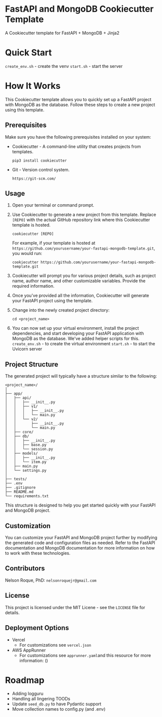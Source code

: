 # FastAPI and MongoDB Cookiecutter Template

A Cookiecutter template for FastAPI + MongoDB + Jinja2

# Quick Start

`create_env.sh` - create the venv
`start.sh` - start the server

# How It Works

This Cookiecutter template allows you to quickly set up a FastAPI project with MongoDB as the database. Follow these steps to create a new project using this template.

## Prerequisites

Make sure you have the following prerequisites installed on your system:

- Cookiecutter - A command-line utility that creates projects from templates.

  ```
  pip3 install cookiecutter
  ```

- Git - Version control system.

  ```
  https://git-scm.com/
  ```

## Usage

1. Open your terminal or command prompt.

2. Use Cookiecutter to generate a new project from this template. Replace `[REPO]` with the actual GitHub repository link where this Cookiecutter template is hosted.

   ```
   cookiecutter [REPO]
   ```

   For example, if your template is hosted at `https://github.com/yourusername/your-fastapi-mongodb-template.git`, you would run:

   ```
   cookiecutter https://github.com/yourusername/your-fastapi-mongodb-template.git
   ```

3. Cookiecutter will prompt you for various project details, such as project name, author name, and other customizable variables. Provide the required information.

4. Once you've provided all the information, Cookiecutter will generate your FastAPI project using the template.

5. Change into the newly created project directory:

   ```
   cd <project_name>
   ```

6. You can now set up your virtual environment, install the project dependencies, and start developing your FastAPI application with MongoDB as the database. We've added helper scripts for this.
   `create_env.sh` - to create the virtual environment
   `start.sh` - to start the Uvicorn server

## Project Structure

The generated project will typically have a structure similar to the following:

```
<project_name>/
│
├── app/
│   ├── api/
│   │   ├── __init__.py
│   │   ├── v1/
│   │   │   ├── __init__.py
│   │   │   └── main.py
│   │   └── v2/
│   │       ├── __init__.py
│   │       └── main.py
│   ├── core/
│   ├── db/
│   │   ├── __init__.py
│   │   ├── base.py
│   │   └── session.py
│   ├── models/
│   │   ├── __init__.py
│   │   └── item.py
│   ├── main.py
│   └── settings.py
│
├── tests/
├── .env
├── .gitignore
├── README.md
└── requirements.txt
```

This structure is designed to help you get started quickly with your FastAPI and MongoDB project.

## Customization

You can customize your FastAPI and MongoDB project further by modifying the generated code and configuration files as needed. Refer to the FastAPI documentation and MongoDB documentation for more information on how to work with these technologies.

## Contributors

Nelson Roque, PhD: `nelsonroquejr@gmail.com`

## License

This project is licensed under the MIT Licene - see the `LICENSE` file for details.

## Deployment Options

- Vercel
  - For customizations see `vercel.json`
- AWS AppRunner
  - For customizations see `apprunner.yaml`and this resource for more information: ()

# Roadmap

- Adding logguru
- Handling all lingering TOODs
- Update `seed_db.py` to have Pydantic support
- Move collection names to config.py (and .env)

